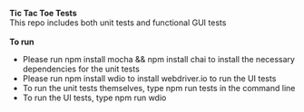 <b>Tic Tac Toe Tests</b>
<br>
This repo includes both unit tests and functional GUI tests
<br><br>
<b>To run</b><br>
<ul>
<li>Please run npm install mocha && npm install chai to install the necessary dependencies for the unit tests
<li>Please run npm install wdio to install webdriver.io to run the UI tests
<li>To run the unit tests themselves, type npm run tests in the command line
<li>To run the UI tests, type npm run wdio
</ul>
